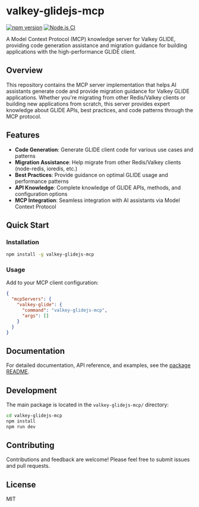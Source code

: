 # valkey-glidejs-mcp

[![npm version](https://badge.fury.io/js/valkey-glidejs-mcp.svg)](https://badge.fury.io/js/valkey-glidejs-mcp)
[![Node.js CI](https://github.com/avifenesh/valkey-glidejs-mcp/actions/workflows/ci.yml/badge.svg)](https://github.com/avifenesh/valkey-glidejs-mcp/actions/workflows/ci.yml)

A Model Context Protocol (MCP) knowledge server for Valkey GLIDE, providing code generation assistance and migration guidance for building applications with the high-performance GLIDE client.

## Overview

This repository contains the MCP server implementation that helps AI assistants generate code and provide migration guidance for Valkey GLIDE applications. Whether you're migrating from other Redis/Valkey clients or building new applications from scratch, this server provides expert knowledge about GLIDE APIs, best practices, and code patterns through the MCP protocol.

## Features

- **Code Generation**: Generate GLIDE client code for various use cases and patterns
- **Migration Assistance**: Help migrate from other Redis/Valkey clients (node-redis, ioredis, etc.)
- **Best Practices**: Provide guidance on optimal GLIDE usage and performance patterns
- **API Knowledge**: Complete knowledge of GLIDE APIs, methods, and configuration options
- **MCP Integration**: Seamless integration with AI assistants via Model Context Protocol

## Quick Start

### Installation

```bash
npm install -g valkey-glidejs-mcp
```

### Usage

Add to your MCP client configuration:

```json
{
  "mcpServers": {
    "valkey-glide": {
      "command": "valkey-glidejs-mcp",
      "args": []
    }
  }
}
```

## Documentation

For detailed documentation, API reference, and examples, see the [package README](./valkey-glidejs-mcp/README.md).

## Development

The main package is located in the `valkey-glidejs-mcp/` directory:

```bash
cd valkey-glidejs-mcp
npm install
npm run dev
```

## Contributing

Contributions and feedback are welcome! Please feel free to submit issues and pull requests.

## License

MIT
